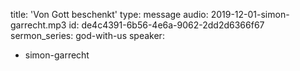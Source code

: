 title: 'Von Gott beschenkt'
type: message
audio: 2019-12-01-simon-garrecht.mp3
id: de4c4391-6b56-4e6a-9062-2dd2d6366f67
sermon_series: god-with-us
speaker:
  - simon-garrecht
